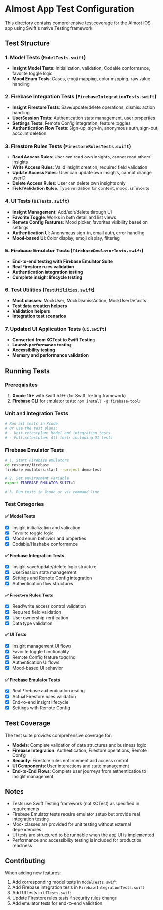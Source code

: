 # Almost App Test Configuration

This directory contains comprehensive test coverage for the Almost iOS app using Swift's native Testing framework.

## Test Structure

### 1. Model Tests (`ModelTests.swift`)
- **Insight Model Tests**: Initialization, validation, Codable conformance, favorite toggle logic
- **Mood Enum Tests**: Cases, emoji mapping, color mapping, raw value handling

### 2. Firebase Integration Tests (`FirebaseIntegrationTests.swift`)
- **Insight Firestore Tests**: Save/update/delete operations, dismiss action handling
- **UserSession Tests**: Authentication state management, user properties
- **Settings Tests**: Remote Config integration, feature toggles
- **Authentication Flow Tests**: Sign-up, sign-in, anonymous auth, sign-out, account deletion

### 3. Firestore Rules Tests (`FirestoreRulesTests.swift`)
- **Read Access Rules**: User can read own insights, cannot read others' insights
- **Write Access Rules**: Valid insight creation, required field validation
- **Update Access Rules**: User can update own insights, cannot change userID
- **Delete Access Rules**: User can delete own insights only
- **Field Validation Rules**: Type validation for content, mood, isFavorite

### 4. UI Tests (`UITests.swift`)
- **Insight Management**: Add/edit/delete through UI
- **Favorite Toggle**: Works in both detail and list views
- **Remote Config Features**: Mood picker, favorites visibility based on settings
- **Authentication UI**: Anonymous sign-in, email auth, error handling
- **Mood-based UI**: Color display, emoji display, filtering

### 5. Firebase Emulator Tests (`FirebaseEmulatorTests.swift`)
- **End-to-end testing with Firebase Emulator Suite**
- **Real Firestore rules validation**
- **Authentication integration testing**
- **Complete insight lifecycle testing**

### 6. Test Utilities (`TestUtilities.swift`)
- **Mock classes**: MockUser, MockDismissAction, MockUserDefaults
- **Test data creation helpers**
- **Validation helpers**
- **Integration test scenarios**

### 7. Updated UI Application Tests (`ui.swift`)
- **Converted from XCTest to Swift Testing**
- **Launch performance testing**
- **Accessibility testing**
- **Memory and performance validation**

## Running Tests

### Prerequisites
1. **Xcode 15+** with Swift 5.9+ (for Swift Testing framework)
2. **Firebase CLI** for emulator tests: `npm install -g firebase-tools`

### Unit and Integration Tests
```bash
# Run all tests in Xcode
# Or use the test plans:
# - Unit.xctestplan: Model and integration tests
# - Full.xctestplan: All tests including UI tests
```

### Firebase Emulator Tests
```bash
# 1. Start Firebase emulators
cd resource/firebase
firebase emulators:start --project demo-test

# 2. Set environment variable
export FIREBASE_EMULATOR_SUITE=1

# 3. Run tests in Xcode or via command line
```

### Test Categories

#### ✅ Model Tests
- [x] Insight initialization and validation
- [x] Favorite toggle logic
- [x] Mood enum behavior and properties
- [x] Codable/Hashable conformance

#### ✅ Firebase Integration Tests
- [x] Insight save/update/delete logic structure
- [x] UserSession state management
- [x] Settings and Remote Config integration
- [x] Authentication flow structures

#### ✅ Firestore Rules Tests
- [x] Read/write access control validation
- [x] Required field validation
- [x] User ownership verification
- [x] Data type validation

#### ✅ UI Tests
- [x] Insight management UI flows
- [x] Favorite toggle functionality
- [x] Remote Config feature toggling
- [x] Authentication UI flows
- [x] Mood-based UI behavior

#### ✅ Firebase Emulator Tests
- [x] Real Firebase authentication testing
- [x] Actual Firestore rules validation
- [x] End-to-end insight lifecycle
- [x] Settings with Remote Config

## Test Coverage

The test suite provides comprehensive coverage for:

- **Models**: Complete validation of data structures and business logic
- **Firebase Integration**: Authentication, Firestore operations, Remote Config
- **Security**: Firestore rules enforcement and access control
- **UI Components**: User interactions and state management
- **End-to-End Flows**: Complete user journeys from authentication to insight management

## Notes

- Tests use Swift Testing framework (not XCTest) as specified in requirements
- Firebase Emulator tests require emulator setup but provide real integration testing
- Mock classes are provided for unit testing without external dependencies
- UI tests are structured to be runnable when the app UI is implemented
- Performance and accessibility testing is included for production readiness

## Contributing

When adding new features:
1. Add corresponding model tests in `ModelTests.swift`
2. Add Firebase integration tests in `FirebaseIntegrationTests.swift`
3. Add UI tests in `UITests.swift`
4. Update Firestore rules tests if security rules change
5. Add emulator tests for end-to-end validation